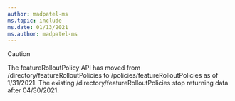```yaml
---
author: madpatel-ms
ms.topic: include
ms.date: 01/13/2021
ms.author: madpatel-ms
---
```


<!-- markdownlint-disable MD041-->

> [!CAUTION]
> The featureRolloutPolicy API has moved from /directory/featureRolloutPolicies to /policies/featureRolloutPolicies as of 1/31/2021. The existing /directory/featureRolloutPolicies stop returning data after 04/30/2021.
